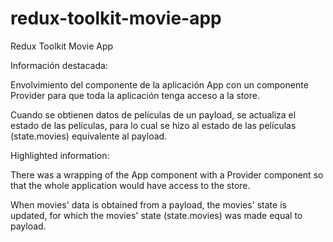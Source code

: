 # redux-toolkit-movie-app
Redux Toolkit Movie App

Información destacada:

Envolvimiento del componente de la aplicación App con un componente Provider para que toda la aplicación tenga acceso a la store.

Cuando se obtienen datos de películas de un payload, se actualiza el estado de las películas, para lo cual se hizo al estado de las películas (state.movies) equivalente al payload.

Highlighted information:

There was a wrapping of the App component with a Provider component so that the whole application would have access to the store.

When movies' data is obtained from a payload, the movies' state is updated, for which the movies' state (state.movies) was made equal to payload.
